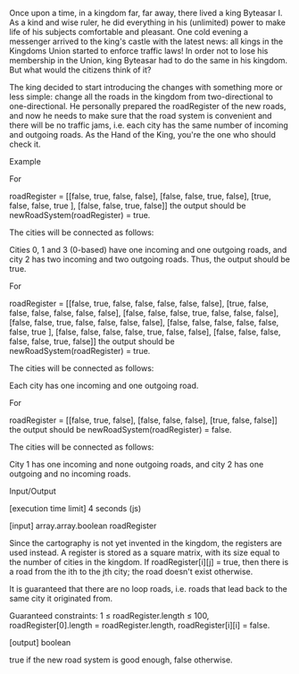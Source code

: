 Once upon a time, in a kingdom far, far away, there lived a king Byteasar I. As a kind and wise ruler, he did everything in his (unlimited) power to make life of his subjects comfortable and pleasant. One cold evening a messenger arrived to the king's castle with the latest news: all kings in the Kingdoms Union started to enforce traffic laws! In order not to lose his membership in the Union, king Byteasar had to do the same in his kingdom. But what would the citizens think of it?

The king decided to start introducing the changes with something more or less simple: change all the roads in the kingdom from two-directional to one-directional. He personally prepared the roadRegister of the new roads, and now he needs to make sure that the road system is convenient and there will be no traffic jams, i.e. each city has the same number of incoming and outgoing roads. As the Hand of the King, you're the one who should check it.

Example

For

roadRegister = [[false, true,  false, false],
                [false, false, true,  false],
                [true,  false, false, true ],
                [false, false, true,  false]]
the output should be
newRoadSystem(roadRegister) = true.

The cities will be connected as follows:


Cities 0, 1 and 3 (0-based) have one incoming and one outgoing roads, and city 2 has two incoming and two outgoing roads. Thus, the output should be true.

For

roadRegister = [[false, true,  false, false, false, false, false],
                [true,  false, false, false, false, false, false],
                [false, false, false, true,  false, false, false],
                [false, false, true,  false, false, false, false],
                [false, false, false, false, false, false, true ],
                [false, false, false, false, true,  false, false],
                [false, false, false, false, false, true,  false]]
the output should be
newRoadSystem(roadRegister) = true.

The cities will be connected as follows:


Each city has one incoming and one outgoing road.

For

roadRegister = [[false, true,  false],
                [false, false, false],
                [true,  false, false]]
the output should be
newRoadSystem(roadRegister) = false.

The cities will be connected as follows:


City 1 has one incoming and none outgoing roads, and city 2 has one outgoing and no incoming roads.

Input/Output

[execution time limit] 4 seconds (js)

[input] array.array.boolean roadRegister

Since the cartography is not yet invented in the kingdom, the registers are used instead. A register is stored as a square matrix, with its size equal to the number of cities in the kingdom. If roadRegister[i][j] = true, then there is a road from the ith to the jth city; the road doesn't exist otherwise.

It is guaranteed that there are no loop roads, i.e. roads that lead back to the same city it originated from.

Guaranteed constraints:
1 ≤ roadRegister.length ≤ 100,
roadRegister[0].length = roadRegister.length,
roadRegister[i][i] = false.

[output] boolean

true if the new road system is good enough, false otherwise.
